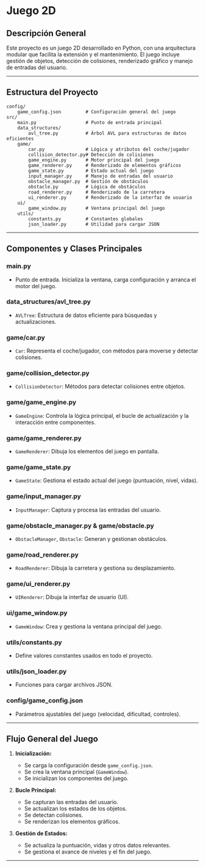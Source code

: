 # Juego 2D

## Descripción General
Este proyecto es un juego 2D desarrollado en Python, con una arquitectura modular que facilita la extensión y el mantenimiento. El juego incluye gestión de objetos, detección de colisiones, renderizado gráfico y manejo de entradas del usuario.

---

## Estructura del Proyecto

```
config/
    game_config.json         # Configuración general del juego
src/
    main.py                  # Punto de entrada principal
    data_structures/
        avl_tree.py          # Árbol AVL para estructuras de datos eficientes
    game/
        car.py               # Lógica y atributos del coche/jugador
        collision_detector.py# Detección de colisiones
        game_engine.py       # Motor principal del juego
        game_renderer.py     # Renderizado de elementos gráficos
        game_state.py        # Estado actual del juego
        input_manager.py     # Manejo de entradas del usuario
        obstacle_manager.py  # Gestión de obstáculos
        obstacle.py          # Lógica de obstáculos
        road_renderer.py     # Renderizado de la carretera
        ui_renderer.py       # Renderizado de la interfaz de usuario
    ui/
        game_window.py       # Ventana principal del juego
    utils/
        constants.py         # Constantes globales
        json_loader.py       # Utilidad para cargar JSON
```

---

## Componentes y Clases Principales

### main.py
- Punto de entrada. Inicializa la ventana, carga configuración y arranca el motor del juego.

### data_structures/avl_tree.py
- `AVLTree`: Estructura de datos eficiente para búsquedas y actualizaciones.

### game/car.py
- `Car`: Representa el coche/jugador, con métodos para moverse y detectar colisiones.

### game/collision_detector.py
- `CollisionDetector`: Métodos para detectar colisiones entre objetos.

### game/game_engine.py
- `GameEngine`: Controla la lógica principal, el bucle de actualización y la interacción entre componentes.

### game/game_renderer.py
- `GameRenderer`: Dibuja los elementos del juego en pantalla.

### game/game_state.py
- `GameState`: Gestiona el estado actual del juego (puntuación, nivel, vidas).

### game/input_manager.py
- `InputManager`: Captura y procesa las entradas del usuario.

### game/obstacle_manager.py & game/obstacle.py
- `ObstacleManager`, `Obstacle`: Generan y gestionan obstáculos.

### game/road_renderer.py
- `RoadRenderer`: Dibuja la carretera y gestiona su desplazamiento.

### game/ui_renderer.py
- `UIRenderer`: Dibuja la interfaz de usuario (UI).

### ui/game_window.py
- `GameWindow`: Crea y gestiona la ventana principal del juego.

### utils/constants.py
- Define valores constantes usados en todo el proyecto.

### utils/json_loader.py
- Funciones para cargar archivos JSON.

### config/game_config.json
- Parámetros ajustables del juego (velocidad, dificultad, controles).

---

## Flujo General del Juego

1. **Inicialización:**
   - Se carga la configuración desde `game_config.json`.
   - Se crea la ventana principal (`GameWindow`).
   - Se inicializan los componentes del juego.

2. **Bucle Principal:**
   - Se capturan las entradas del usuario.
   - Se actualizan los estados de los objetos.
   - Se detectan colisiones.
   - Se renderizan los elementos gráficos.

3. **Gestión de Estados:**
   - Se actualiza la puntuación, vidas y otros datos relevantes.
   - Se gestiona el avance de niveles y el fin del juego.

---